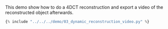 This demo show how to do a 4DCT reconstruction and export a video of the reconstructed object afterwards.

```python title="demo/03_dynamic_reconstruction_video.py"
{% include "../../../demo/03_dynamic_reconstruction_video.py" %}
```